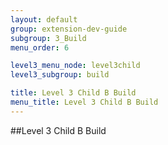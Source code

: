 ```yaml
---
layout: default
group: extension-dev-guide
subgroup: 3_Build
menu_order: 6

level3_menu_node: level3child
level3_subgroup: build

title: Level 3 Child B Build
menu_title: Level 3 Child B Build
---
```





##Level 3 Child B Build
